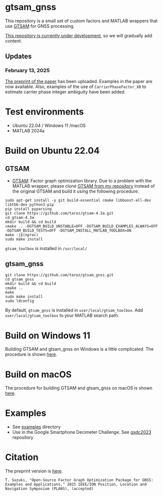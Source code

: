 # gtsam_gnss
This repository is a small set of custom factors and MATLAB wrappers that use [GTSAM](https://github.com/borglab/gtsam) for GNSS processing. 

<u>This repository is currently under development</u>, so we will gradually add content.

## Updates
### February 13, 2025
[The preprint of the paper](https://arxiv.org/abs/2502.08158) has been uploaded. Examples in the paper are now available. Also, examples of the use of `CarrierPhaseFactor_XB` to estimate carrier phase integer ambiguity have been added.

# Test environments
- Ubuntu 22.04 / Windows 11 /macOS
- MATLAB 2024a

# Build on Ubuntu 22.04
## GTSAM
- [GTSAM](https://github.com/borglab/gtsam):
Factor graph optimization library. Due to a problem with the MATLAB wrapper, please clone [GTSAM from my repository](https://github.com/taroz/gtsam-4.3a) instead of the original GTSAM and build it using the following procedure.
```shell
sudo apt-get install -y git build-essential cmake libboost-all-dev libtbb-dev python3-pip
pip install pyparsing
git clone https://github.com/taroz/gtsam-4.3a.git
cd gtsam-4.3a
mkdir build && cd build
cmake .. -DGTSAM_BUILD_UNSTABLE=OFF -DGTSAM_BUILD_EXAMPLES_ALWAYS=OFF -DGTSAM_BUILD_TESTS=OFF -DGTSAM_INSTALL_MATLAB_TOOLBOX=ON
make -j$(nproc)
sudo make install
```
`gtsam_toolbox` is installed in `/usr/local/`

## gtsam_gnss
```shell
git clone https://github.com/taroz/gtsam_gnss.git
cd gtsam_gnss
mkdir build && cd build
cmake ..
make
sudo make install
sudo ldconfig
```
By default, `gtsam_gnss` is installed in `user/local/gtsam_toolbox`.
Add `user/local/gtsam_toolbox` to your MATLAB search path.

# Build on Windows 11
Building GTSAM and gtsam_gnss on Windows is a little complicated. The procedure is shown [here](./BUILD_WINDOWS.md).

# Build on macOS
The procedure for building GTSAM and gtsam_gnss on macOS is shown [here](./BUILD_macOS.md).

# Examples
- See [examples](./examples) directory
- Use in the Google Smartphone Decimeter Challenge. See [gsdc2023](https://github.com/taroz/gsdc2023) repository

# Citation
The preprint version is [here](https://arxiv.org/abs/2502.08158).
```
T. Suzuki, "Open-Source Factor Graph Optimization Package for GNSS: Examples and Applications," 2025 IEEE/ION Position, Location and Navigation Symposium (PLANS), (accepted)
```